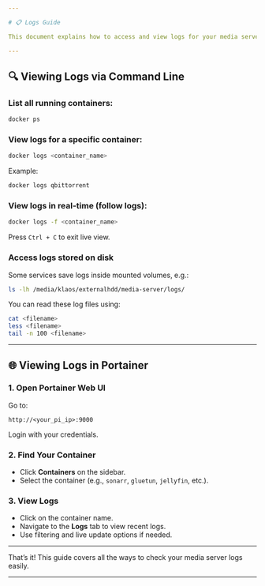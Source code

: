 ```yaml
---

# 📋 Logs Guide

This document explains how to access and view logs for your media server services using the command line and Portainer web UI.

---
```


## 🔍 Viewing Logs via Command Line

### List all running containers:

```bash
docker ps
```

### View logs for a specific container:

```bash
docker logs <container_name>
```

Example:

```bash
docker logs qbittorrent
```

### View logs in real-time (follow logs):

```bash
docker logs -f <container_name>
```

Press `Ctrl + C` to exit live view.

### Access logs stored on disk

Some services save logs inside mounted volumes, e.g.:

```bash
ls -lh /media/klaos/externalhdd/media-server/logs/
```

You can read these log files using:

```bash
cat <filename>
less <filename>
tail -n 100 <filename>
```

---

## 🌐 Viewing Logs in Portainer

### 1. Open Portainer Web UI

Go to:

```
http://<your_pi_ip>:9000
```

Login with your credentials.

### 2. Find Your Container

* Click **Containers** on the sidebar.
* Select the container (e.g., `sonarr`, `gluetun`, `jellyfin`, etc.).

### 3. View Logs

* Click on the container name.
* Navigate to the **Logs** tab to view recent logs.
* Use filtering and live update options if needed.

---

That’s it! This guide covers all the ways to check your media server logs easily.

---
